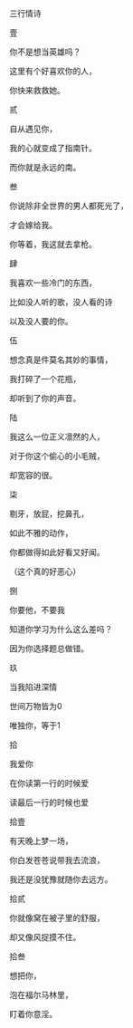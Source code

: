 三行情诗

壹

你不是想当英雄吗？

这里有个好喜欢你的人，

你快来救救她。

贰

自从遇见你，

我的心就变成了指南针。

而你就是永远的南。

叁

你说除非全世界的男人都死光了，

才会嫁给我。

你等着，我这就去拿枪。

肆

我喜欢一些冷门的东西，

比如没人听的歌，没人看的诗

以及没人要的你。

伍

想念真是件莫名其妙的事情，

我打碎了一个花瓶，

却听到了你的声音。

陆

我这么一位正义凛然的人，

对于你这个偷心的小毛贼，

却宽容的很。

柒

剔牙，放屁，挖鼻孔，

如此不雅的动作，

你都做得如此好看又好闻。

（这个真的好恶心）

捌

你要他，不要我

知道你学习为什么这么差吗？

因为你选择题总做错。

玖

当我陷进深情

世间万物皆为0

唯独你，等于1

拾

我爱你

在你读第一行的时候爱

读最后一行的时候也爱

拾壹

有天晚上梦一场，

你白发苍苍说带我去流浪，

我还是没犹豫就随你去远方。

拾贰

你就像窝在被子里的舒服，

却又像风捉摸不住。

拾叁

想把你，

泡在福尔马林里，

盯着你意淫。
